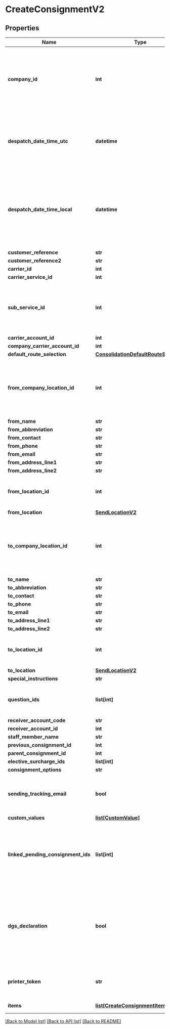 # CreateConsignmentV2

## Properties
Name | Type | Description | Notes
------------ | ------------- | ------------- | -------------
**company_id** | **int** | An (optional) Machship ID of a company. When supplied the routes will be those of the company specified, when left  blank they will be routes for the company associated with the authorised user. | [optional] 
**despatch_date_time_utc** | **datetime** | Optional: The UTC despatch datetime that was provided in the route. If the DespatchDateTimeLocal is provided, this does not need to be set. If no time is set, it will default to NOW (UTC) | [optional] 
**despatch_date_time_local** | **datetime** | Optional: The local despatch datetime that was provided in the route. This datetime must be local to the pickup location. If the DespatchDateTimeUtc is provided, this does not need to be set. If no time is set, this will default to NOW (pickup local time) | [optional] 
**customer_reference** | **str** |  | [optional] 
**customer_reference2** | **str** |  | [optional] 
**carrier_id** | **int** |  | [optional] 
**carrier_service_id** | **int** |  | [optional] 
**sub_service_id** | **int** | The Machship ID of the sub-service under the carrier&#x27;s service (if there are any). If there are sub-services and this field is left blank,  the default will be selected | [optional] 
**carrier_account_id** | **int** |  | [optional] 
**company_carrier_account_id** | **int** |  | [optional] 
**default_route_selection** | [**ConsolidationDefaultRouteSelection**](ConsolidationDefaultRouteSelection.md) |  | [optional] 
**from_company_location_id** | **int** | The Machship Id of the saved company location that you want to use. If this is provided, Machship will link this consignment to your saved location and you do not have to provide the delivery details | [optional] 
**from_name** | **str** |  | [optional] 
**from_abbreviation** | **str** |  | [optional] 
**from_contact** | **str** |  | [optional] 
**from_phone** | **str** |  | [optional] 
**from_email** | **str** |  | [optional] 
**from_address_line1** | **str** |  | [optional] 
**from_address_line2** | **str** |  | [optional] 
**from_location_id** | **int** | The machship ID of the from (pickup) location. Can be left blank if supplying the suburb / postcode instead | [optional] 
**from_location** | [**SendLocationV2**](SendLocationV2.md) |  | [optional] 
**to_company_location_id** | **int** | The Machship Id of the saved company location that you want to use. If this is provided, Machship will link this consignment to your saved location and you do not have to provide the delivery details | [optional] 
**to_name** | **str** |  | [optional] 
**to_abbreviation** | **str** |  | [optional] 
**to_contact** | **str** |  | [optional] 
**to_phone** | **str** |  | [optional] 
**to_email** | **str** |  | [optional] 
**to_address_line1** | **str** |  | [optional] 
**to_address_line2** | **str** |  | [optional] 
**to_location_id** | **int** | The machship ID of the to (receiver) location. Can be left blank if supplying the suburb / postcode instead | [optional] 
**to_location** | [**SendLocationV2**](SendLocationV2.md) |  | [optional] 
**special_instructions** | **str** |  | [optional] 
**question_ids** | **list[int]** | A collection of Machship IDs corresponding to questions who&#x27;s result is true | [optional] 
**receiver_account_code** | **str** |  | [optional] 
**receiver_account_id** | **int** |  | [optional] 
**staff_member_name** | **str** |  | [optional] 
**previous_consignment_id** | **int** |  | [optional] 
**parent_consignment_id** | **int** |  | [optional] 
**elective_surcharge_ids** | **list[int]** |  | [optional] 
**consignment_options** | **str** |  | [optional] 
**sending_tracking_email** | **bool** | Set this to true if you would like to send a tracking email to the receiver email address once this consignment is manifested | [optional] 
**custom_values** | [**list[CustomValue]**](CustomValue.md) |  | [optional] 
**linked_pending_consignment_ids** | **list[int]** | Optional list of Machship Pending Consignment ID(s) to link to this consignment - these pending consignment(s) will be linked to  this consignment and effectively be deleted from Machship | [optional] 
**dgs_declaration** | **bool** | This must be set to true if the consignment contains Dangerous Goods. If this consignment does not have Dangerous Goods, this must be set to false. Note this flag only needs to be set if you are setup to consign Dangerous Goods through Machship | [optional] 
**printer_token** | **str** | If this corresponds to a printer token, will automatically print the consignment to the associated printer | [optional] 
**items** | [**list[CreateConsignmentItemV2]**](CreateConsignmentItemV2.md) | A collection of the items being sent | 

[[Back to Model list]](../README.md#documentation-for-models) [[Back to API list]](../README.md#documentation-for-api-endpoints) [[Back to README]](../README.md)

